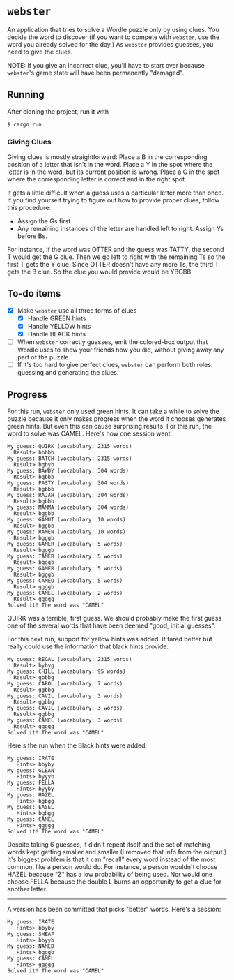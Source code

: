 # `webster`

An application that tries to solve a Wordle puzzle only by using
clues. You decide the word to discover (if you want to compete with
`webster`, use the word you already solved for the day.) As `webster`
provides guesses, you need to give the clues.

NOTE: If you give an incorrect clue, you'll have to start over because
`webster`'s game state will have been permanently "damaged".

## Running

After cloning the project, run it with

```
$ cargo run
```

### Giving Clues

Giving clues is mostly straightforward: Place a B in the corresponding
position of a letter that isn't in the word. Place a Y in the spot
where the letter is in the word, but its current position is wrong.
Place a G in the spot where the corresponding letter is correct and in
the right spot.

It gets a little difficult when a guess uses a particular letter more
than once. If you find yourself trying to figure out how to provide
proper clues, follow this procedure:

- Assign the Gs first
- Any remaining instances of the letter are handled left to right.
  Assign Ys before Bs.

For instance, if the word was OTTER and the guess was TATTY, the
second T would get the G clue. Then we go left to right with the
remaining Ts so the first T gets the Y clue. Since OTTER doesn't have
any more Ts, the third T gets the B clue. So the clue you would
provide would be YBGBB.

## To-do items

- [X] Make `webster` use all three forms of clues
  - [X] Handle GREEN hints
  - [X] Handle YELLOW hints
  - [X] Handle BLACK hints
- [ ] When `webster` correctly guesses, emit the colored-box output
  that Wordle uses to show your friends how you did, without giving
  away any part of the puzzle.
- [ ] If it's too hard to give perfect clues, `webster` can perform
  both roles: guessing and generating the clues.

## Progress

For this run, `webster` only used green hints. It can take a while
to solve the puzzle because it only makes progress when the word it
chooses generates green hints. But even this can cause surprising
results. For this run, the word to solve was CAMEL. Here's how one
session went:

```
My guess: QUIRK (vocabulary: 2315 words)
  Result> bbbbb
My guess: BATCH (vocabulary: 2315 words)
  Result> bgbyb
My guess: BAWDY (vocabulary: 304 words)
  Result> bgbbb
My guess: PASTY (vocabulary: 304 words)
  Result> bgbbb
My guess: RAJAH (vocabulary: 304 words)
  Result> bgbbb
My guess: MAMMA (vocabulary: 304 words)
  Result> bggbb
My guess: GAMUT (vocabulary: 10 words)
  Result> bggbb
My guess: RAMEN (vocabulary: 10 words)
  Result> bgggb
My guess: GAMER (vocabulary: 5 words)
  Result> bgggb
My guess: TAMER (vocabulary: 5 words)
  Result> bgggb
My guess: GAMER (vocabulary: 5 words)
  Result> bgggb
My guess: CAMEO (vocabulary: 5 words)
  Result> ggggb
My guess: CAMEL (vocabulary: 2 words)
  Result> ggggg
Solved it! The word was "CAMEL"
```

QUIRK was a terrible, first guess. We should probably make the first
guess one of the several words that have been deemed "good, initial
guesses".

For this next run, support for yellow hints was added. It fared better
but really could use the information that black hints provide.

```
My guess: REGAL (vocabulary: 2315 words)
  Result> bybyg
My guess: CHILL (vocabulary: 95 words)
  Result> gbbbg
My guess: CAROL (vocabulary: 7 words)
  Result> ggbbg
My guess: CAVIL (vocabulary: 3 words)
  Result> ggbbg
My guess: CAVIL (vocabulary: 3 words)
  Result> ggbbg
My guess: CAMEL (vocabulary: 3 words)
  Result> ggggg
Solved it! The word was "CAMEL"
```

Here's the run when the Black hints were added:

```
My guess: IRATE
   Hints> bbyby
My guess: GLEAN
   Hints> byyyb
My guess: FELLA
   Hints> byyby
My guess: HAZEL
   Hints> bgbgg
My guess: EASEL
   Hints> bgbgg
My guess: CAMEL
   Hints> ggggg
Solved it! The word was "CAMEL"
```

Despite taking 6 guesses, it didn't repeat itself and the set of
matching words kept getting smaller and smaller (I removed that info
from the output.) It's biggest problem is that it can "recall"
every word instead of the most common, like a person would do. For
instance, a person wouldn't choose HAZEL because "Z" has a low
probability of being used. Nor would one choose FELLA because the
double L burns an opportunity to get a clue for another letter.

---

A version has been committed that picks "better" words. Here's a
session:

```
My guess: IRATE
   Hints> bbyby
My guess: SHEAF
   Hints> bbyyb
My guess: NAMED
   Hints> bgggb
My guess: CAMEL
   Hints> ggggg
Solved it! The word was "CAMEL"
```
